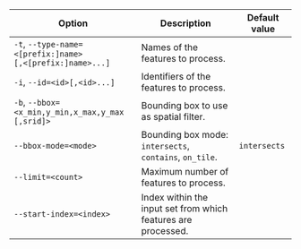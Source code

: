 | Option                                                                   | Description                                                               | Default value |
|--------------------------------------------------------------------------|---------------------------------------------------------------------------|---------------|
| `-t`, <code>--type-name=<[prefix:]name><br/>[,<[prefix:]name>...]</code> | Names of the features to process.                                         |               |
| `-i`, `--id=<id>[,<id>...]`                                              | Identifiers of the features to process.                                   |               |
| `-b`, <code>--bbox=&lt;x_min,y_min,x_max,y_max<br/>[,srid]></code>       | Bounding box to use as spatial filter.                                    |               |
| `--bbox-mode=<mode>`                                                     | Bounding box mode: `intersects`, `contains`, `on_tile`.                   | `intersects`  |
| `--limit=<count>`                                                        | Maximum number of features to process.                                    |               |
| `--start-index=<index>`                                                  | Index within the input set from which features are processed.             |               |
